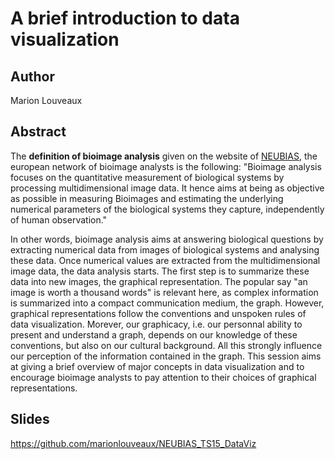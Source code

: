 # A brief introduction to data visualization       

## Author     

Marion Louveaux   

## Abstract  

The **definition of bioimage analysis** given on the website of [NEUBIAS](http://eubias.org/NEUBIAS/), the european network of bioimage analysts is the following: "Bioimage analysis focuses on the quantitative measurement of biological systems by processing multidimensional image data. It hence aims at being as objective as possible in measuring Bioimages and estimating the underlying numerical parameters of the biological systems they capture, independently of human observation."        

In other words, bioimage analysis aims at answering biological questions by extracting numerical data from images of biological systems and analysing these data. Once numerical values are extracted from the multidimensional image data, the data analysis starts. The first step is to summarize these data into new images, the graphical representation. The popular say "an image is worth a thousand words" is relevant here, as complex information is summarized into a compact communication medium, the graph. However, graphical representations follow the conventions and unspoken rules of data visualization. Morever, our graphicacy, i.e. our personnal ability to present and understand a graph, depends on our knowledge of these conventions, but also on our cultural background. All this strongly influence our perception of the information contained in the graph. This session aims at giving a brief overview of major concepts in data visualization and to encourage bioimage analysts to pay attention to their choices of graphical representations. 

## Slides       

https://github.com/marionlouveaux/NEUBIAS_TS15_DataViz 
